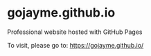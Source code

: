 # gojayme.github.io
Professional website hosted with GitHub Pages

To visit, please go to: https://gojayme.github.io/
